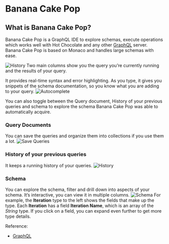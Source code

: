# Banana Cake Pop

## What is Banana Cake Pop?

Banana Cake Pop is a GraphQL IDE to explore schemas, execute operations which works well with Hot Chocolate and any other [GraphQL](https://github.com/microsoft/emerging-opportunities/tree/main/Projects/MotherBox/learnings/GraphQL) server. Banana Cake Pop is based on Monaco and handles large schemas with ease.

![History](https://user-images.githubusercontent.com/69863736/126261239-af19bcf0-94e8-4713-a77b-d07104b4b6a2.png)
Two main columns show you the query you’re currently running and the results of your query.

It provides real-time syntax and error highlighting. As you type, it gives you snippets of the schema documentation, so you know what you are adding to your query.
![Autocomplete](https://user-images.githubusercontent.com/69863736/126260768-081e025f-84da-4bf7-88dd-c12001a7c754.png)

You can also toggle between the Query document, History of your previous queries and schema to explore the schema Banana Cake Pop was able to automatically acquire.

### Query Documents
You can save the queries and organize them into collections if you use them a lot.
![Save Queries](https://user-images.githubusercontent.com/69863736/126260586-935061c2-f5c7-4b0f-a173-7b290d043cfd.png)

### History of your previous queries
It keeps a running history of your queries.
![History](https://user-images.githubusercontent.com/69863736/126260685-42f32aa6-2983-4f30-a87a-46d7a410fe16.png)

### Schema
You can explore the schema, filter and drill down into aspects of your schema. It’s interactive, you can view it in multiple columns.
![Schema](https://user-images.githubusercontent.com/69863736/126260653-0ef44844-734c-4ea7-9f0c-f19646b2fec7.png)
For example, the **Iteration** type to the left shows the fields that make up the type. Each **Iteration** has a field **Iteration Name**, which is an array of the *String* type. If you click on a field, you can expand even further to get more type details.


Reference:

- [GraphQL](https://github.com/microsoft/emerging-opportunities/tree/main/MotherBox/GraphQL)
